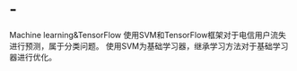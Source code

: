 # -
Machine learning&amp;TensorFlow
使用SVM和TensorFlow框架对于电信用户流失进行预测，属于分类问题。
使用SVM为基础学习器，继承学习方法对于基础学习器进行优化。
